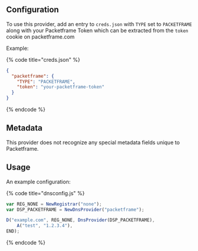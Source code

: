 ## Configuration

To use this provider, add an entry to `creds.json` with `TYPE` set to `PACKETFRAME`
along with your Packetframe Token which can be extracted from the `token` cookie on packetframe.com

Example:

{% code title="creds.json" %}
```json
{
  "packetframe": {
    "TYPE": "PACKETFRAME",
    "token": "your-packetframe-token"
  }
}
```
{% endcode %}

## Metadata
This provider does not recognize any special metadata fields unique to Packetframe.

## Usage
An example configuration:

{% code title="dnsconfig.js" %}
```javascript
var REG_NONE = NewRegistrar("none");
var DSP_PACKETFRAME = NewDnsProvider("packetframe");

D("example.com", REG_NONE, DnsProvider(DSP_PACKETFRAME),
    A("test", "1.2.3.4"),
END);
```
{% endcode %}
